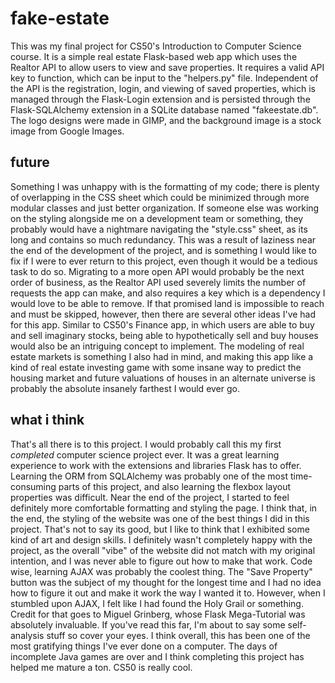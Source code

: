 # fake-estate
This was my final project for CS50's Introduction to Computer Science course. It is a simple real estate Flask-based web app which uses the Realtor API to allow users to view and save properties. It requires a valid API key to function, which can be input to the "helpers.py" file. Independent of the API is the registration, login, and viewing of saved properties, which is managed through the Flask-Login extension and is persisted through the Flask-SQLAlchemy extension in a SQLite database named "fakeestate.db". The logo designs were made in GIMP, and the background image is a stock image from Google Images.
## future
Something I was unhappy with is the formatting of my code; there is plenty of overlapping in the CSS sheet which could be minimized through more modular classes and just better organization. If someone else was working on the styling alongside me on a development team or something, they probably would have a nightmare navigating the "style.css" sheet, as its long and contains so much redundancy. This was a result of laziness near the end of the development of the project, and is something I would like to fix if I were to ever return to this project, even though it would be a tedious task to do so. Migrating to a more open API would probably be the next order of business, as the Realtor API used severely limits the number of requests the app can make, and also requires a key which is a dependency I would love to be able to remove. If that promised land is impossible to reach and must be skipped, however, then there are several other ideas I've had for this app. Similar to CS50's Finance app, in which users are able to buy and sell imaginary stocks, being able to hypothetically sell and buy houses would also be an intriguing concept to implement. The modeling of real estate markets is something I also had in mind, and making this app like a kind of real estate investing game with some insane way to predict the housing market and future valuations of houses in an alternate universe is probably the absolute insanely farthest I would ever go.
## what i think
That's all there is to this project. I would probably call this my first *completed* computer science project ever. It was a great learning experience to work with the extensions and libraries Flask has to offer. Learning the ORM from SQLAlchemy was probably one of the most time-consuming parts of this project, and also learning the flexbox layout properties was difficult. Near the end of the project, I started to feel definitely more comfortable formatting and styling the page. I think that, in the end, the styling of the website was one of the best things I did in this project. That's not to say its good, but I like to think that I exhibited some kind of art and design skills. I definitely wasn't completely happy with the project, as the overall "vibe" of the website did not match with my original intention, and I was never able to figure out how to make that work. Code wise, learning AJAX was probably the coolest thing. The "Save Property" button was the subject of my thought for the longest time and I had no idea how to figure it out and make it work the way I wanted it to. However, when I stumbled upon AJAX, I felt like I had found the Holy Grail or something. Credit for that goes to Miguel Grinberg, whose Flask Mega-Tutorial was absolutely invaluable. If you've read this far, I'm about to say some self-analysis stuff so cover your eyes. I think overall, this has been one of the most gratifying things I've ever done on a computer. The days of incomplete Java games are over and I think completing this project has helped me mature a ton. CS50 is really cool.
